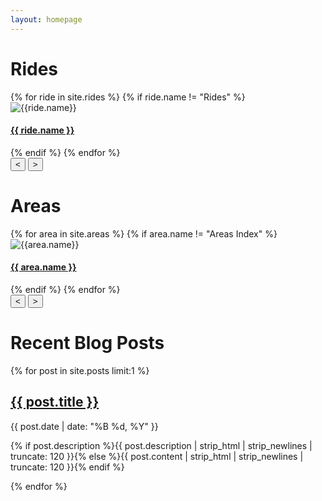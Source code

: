 ```yaml
---
layout: homepage
---
```


<div class="container-fluid">
  <div class="row py-5">
    <div class="col-md-12">
      <h1>Rides</h1>
      <div class="container-fluid">
        <div class="row">
        <div class="MultiCarousel" data-items="1,3,5,6" data-slide="1" id="MultiCarousel"  data-interval="1000">
        <div class="MultiCarousel-inner">
          {% for ride in site.rides %}
            {% if ride.name != "Rides" %}
            <div class="item carouselitem">
              <img src="{{ site.baseurl }}/images/rides/icon/{{ ride.icon }}" alt="{{ride.name}}" class="img-fluid" />
              <h4><a href="{{ site.baseurl }}{{ ride.url }}">{{ ride.name }}</a></h4>
            </div>
            {% endif %}
          {% endfor %}
          </div>
          <button class="btn btn-primary leftLst"><</button>
          <button class="btn btn-primary rightLst">></button>
          </div>
        </div>
      </div>
    </div>
  </div>
</div>

<div class="container-fluid">
  <div class="row py-5">
    <div class="col-md-12">
      <h1>Areas</h1>
      <div class="container-fluid">
        <div class="row">
        <div class="MultiCarousel" data-items="1,3,5,6" data-slide="1" id="MultiCarousel"  data-interval="1000">
        <div class="MultiCarousel-inner">
          {% for area in site.areas %}
            {% if area.name != "Areas Index" %}
            <div class="item carouselitem">
              <img src="{{ site.baseurl }}/images/areas/icon/{{ area.icon }}" alt="{{area.name}}" class="img-fluid" />
              <h4><a href="{{ site.baseurl }}{{ area.url }}">{{ area.name }}</a></h4>
            </div>
            {% endif %}
          {% endfor %}
          </div>
          <button class="btn btn-primary leftLst"><</button>
          <button class="btn btn-primary rightLst">></button>
          </div>
        </div>
      </div>
    </div>
  </div>
</div>

<div class="container-fluid">
  <div class="row py-5">
    <div class="col-md-12">
      <h1>Recent Blog Posts</h1>
      <div class="container-fluid">
        <div class="row">
          {% for post in site.posts limit:1 %}
            <div class="col">
              <h2><a href="{{ site.url }}{{ post.url }}">{{ post.title }}</a></h2>
              <p class="date"><time datetime="{{ post.date | date_to_xmlschema }}" itemprop="datePublished">{{ post.date | date: "%B %d, %Y" }}</time></p>
              <p class="">{% if post.description %}{{ post.description  | strip_html | strip_newlines | truncate: 120 }}{% else %}{{ post.content | strip_html | strip_newlines | truncate: 120 }}{% endif %}</p>
            </div>
          {% endfor %}
        </div>
      </div>
    </div>
  </div>
</div>